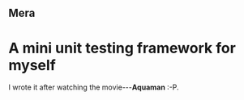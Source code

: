 Mera
---

# A mini unit testing framework for myself

I wrote it after watching the movie---**Aquaman** :-P.
